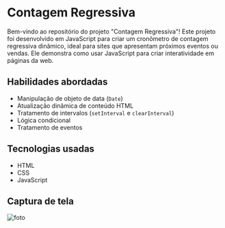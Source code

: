 # Contagem Regressiva

Bem-vindo ao repositório do projeto "Contagem Regressiva"! Este projeto foi desenvolvido em JavaScript para criar um cronômetro de contagem regressiva dinâmico, ideal para sites que apresentam próximos eventos ou vendas. Ele demonstra como usar JavaScript para criar interatividade em páginas da web.

## Habilidades abordadas

- Manipulação de objeto de data (`Date`)
- Atualização dinâmica de conteúdo HTML
- Tratamento de intervalos (`setInterval` e `clearInterval`)
- Lógica condicional
- Tratamento de eventos

## Tecnologias usadas

- HTML
- CSS
- JavaScript

## Captura de tela

![foto](https://i.ibb.co/1dnQbFH/Captura-de-tela-2024-08-22-195826.png)
